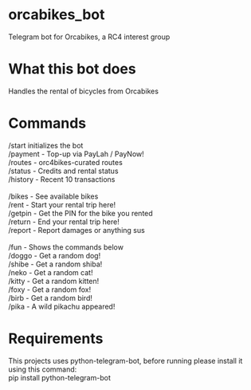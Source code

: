 # orcabikes_bot
Telegram bot for Orcabikes, a RC4 interest group

# What this bot does
Handles the rental of bicycles from Orcabikes

# Commands
/start initializes the bot <br/>
/payment - Top-up via PayLah / PayNow!<br/>
/routes - orc4bikes-curated routes<br/>
/status - Credits and rental status<br/>
/history - Recent 10 transactions<br/>
<br/>
/bikes - See available bikes<br/>
/rent - Start your rental trip here!<br/>
/getpin - Get the PIN for the bike you rented<br/>
/return - End your rental trip here!<br/>
/report - Report damages or anything sus<br/>
<br/>
/fun - Shows the commands below<br/>
/doggo - Get a random dog!<br/>
/shibe - Get a random shiba!<br/>
/neko - Get a random cat!<br/>
/kitty - Get a random kitten!<br/>
/foxy - Get a random fox!<br/>
/birb - Get a random bird!<br/>
/pika - A wild pikachu appeared!<br/>

# Requirements
This projects uses python-telegram-bot, before running please install it using this command: <br />
pip install python-telegram-bot
